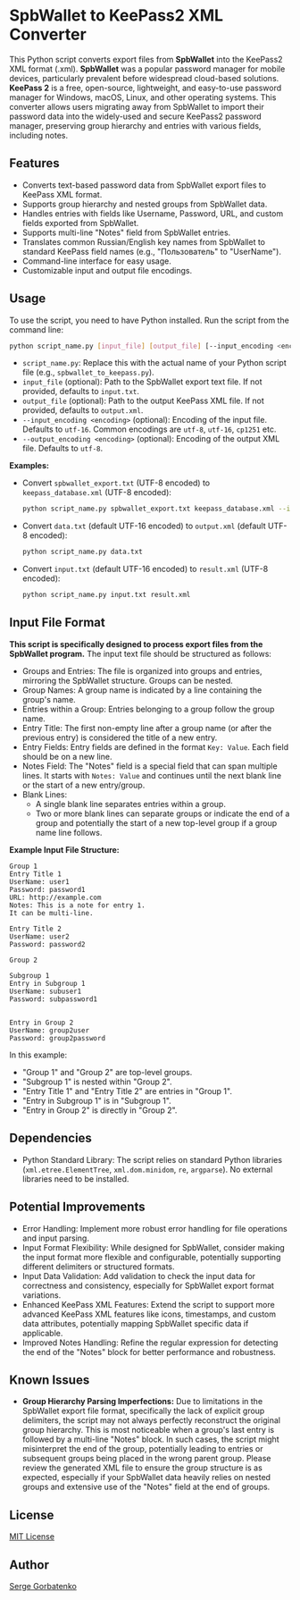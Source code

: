 # SpbWallet to KeePass2 XML Converter

This Python script converts export files from **SpbWallet** into the KeePass2 XML format (.xml).  **SpbWallet** was a popular password manager for mobile devices, particularly prevalent before widespread cloud-based solutions.  **KeePass 2** is a free, open-source, lightweight, and easy-to-use password manager for Windows, macOS, Linux, and other operating systems. This converter allows users migrating away from SpbWallet to import their password data into the widely-used and secure KeePass2 password manager, preserving group hierarchy and entries with various fields, including notes.

## Features

*   Converts text-based password data from SpbWallet export files to KeePass XML format.
*   Supports group hierarchy and nested groups from SpbWallet data.
*   Handles entries with fields like Username, Password, URL, and custom fields exported from SpbWallet.
*   Supports multi-line "Notes" field from SpbWallet entries.
*   Translates common Russian/English key names from SpbWallet to standard KeePass field names (e.g., "Пользователь" to "UserName").
*   Command-line interface for easy usage.
*   Customizable input and output file encodings.

## Usage

To use the script, you need to have Python installed.  Run the script from the command line:

```bash
python script_name.py [input_file] [output_file] [--input_encoding <encoding>] [--output_encoding <encoding>]
```

*   `script_name.py`:  Replace this with the actual name of your Python script file (e.g., `spbwallet_to_keepass.py`).
*   `input_file` (optional): Path to the SpbWallet export text file. If not provided, defaults to `input.txt`.
*   `output_file` (optional): Path to the output KeePass XML file. If not provided, defaults to `output.xml`.
*   `--input_encoding <encoding>` (optional): Encoding of the input file. Defaults to `utf-16`. Common encodings are `utf-8`, `utf-16`, `cp1251` etc.
*   `--output_encoding <encoding>` (optional): Encoding of the output XML file. Defaults to `utf-8`.

**Examples:**

*   Convert `spbwallet_export.txt` (UTF-8 encoded) to `keepass_database.xml` (UTF-8 encoded):
    ```bash
    python script_name.py spbwallet_export.txt keepass_database.xml --input_encoding utf-8
    ```

*   Convert `data.txt` (default UTF-16 encoded) to `output.xml` (default UTF-8 encoded):
    ```bash
    python script_name.py data.txt
    ```

*   Convert `input.txt` (default UTF-16 encoded) to `result.xml` (UTF-8 encoded):
    ```bash
    python script_name.py input.txt result.xml
    ```

## Input File Format

**This script is specifically designed to process export files from the SpbWallet program.** The input text file should be structured as follows:

*   Groups and Entries: The file is organized into groups and entries, mirroring the SpbWallet structure. Groups can be nested.
*   Group Names: A group name is indicated by a line containing the group's name.
*   Entries within a Group: Entries belonging to a group follow the group name.
*   Entry Title: The first non-empty line after a group name (or after the previous entry) is considered the title of a new entry.
*   Entry Fields:  Entry fields are defined in the format `Key: Value`. Each field should be on a new line.
*   Notes Field: The "Notes" field is a special field that can span multiple lines. It starts with `Notes: Value` and continues until the next blank line or the start of a new entry/group.
*   Blank Lines:
    *   A single blank line separates entries within a group.
    *   Two or more blank lines can separate groups or indicate the end of a group and potentially the start of a new top-level group if a group name line follows.

**Example Input File Structure:**

```text
Group 1
Entry Title 1
UserName: user1
Password: password1
URL: http://example.com
Notes: This is a note for entry 1.
It can be multi-line.

Entry Title 2
UserName: user2
Password: password2

Group 2

Subgroup 1
Entry in Subgroup 1
UserName: subuser1
Password: subpassword1


Entry in Group 2
UserName: group2user
Password: group2password
```

In this example:

*   "Group 1" and "Group 2" are top-level groups.
*   "Subgroup 1" is nested within "Group 2".
*   "Entry Title 1" and "Entry Title 2" are entries in "Group 1".
*   "Entry in Subgroup 1" is in "Subgroup 1".
*   "Entry in Group 2" is directly in "Group 2".

## Dependencies

*   Python Standard Library: The script relies on standard Python libraries (`xml.etree.ElementTree`, `xml.dom.minidom`, `re`, `argparse`). No external libraries need to be installed.

## Potential Improvements

*   Error Handling: Implement more robust error handling for file operations and input parsing.
*   Input Format Flexibility:  While designed for SpbWallet, consider making the input format more flexible and configurable, potentially supporting different delimiters or structured formats.
*   Input Data Validation: Add validation to check the input data for correctness and consistency, especially for SpbWallet export format variations.
*   Enhanced KeePass XML Features:  Extend the script to support more advanced KeePass XML features like icons, timestamps, and custom data attributes, potentially mapping SpbWallet specific data if applicable.
*   Improved Notes Handling:  Refine the regular expression for detecting the end of the "Notes" block for better performance and robustness.

## Known Issues

*   **Group Hierarchy Parsing Imperfections:** Due to limitations in the SpbWallet export file format, specifically the lack of explicit group delimiters, the script may not always perfectly reconstruct the original group hierarchy.  This is most noticeable when a group's last entry is followed by a multi-line "Notes" block. In such cases, the script might misinterpret the end of the group, potentially leading to entries or subsequent groups being placed in the wrong parent group. Please review the generated XML file to ensure the group structure is as expected, especially if your SpbWallet data heavily relies on nested groups and extensive use of the "Notes" field at the end of groups.

## License

[MIT License](LICENSE)

## Author

[Serge Gorbatenko](https://github.com/sg41)
